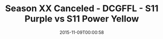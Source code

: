 ---
title: Season XX Canceled - DCGFFL - S11 Purple vs S11 Power Yellow
teams-score:
- team: _teams/s11-purple.md
  score:
- team: _teams/s11-power-yellow.md
  score:
mvp: ''
game-ball: ''
sportsperson: ''
season: 11
week: 8
date: '2015-11-09T00:00:58'
pageid: season-11-playoffs-november-8-2015-932-vs-935
---